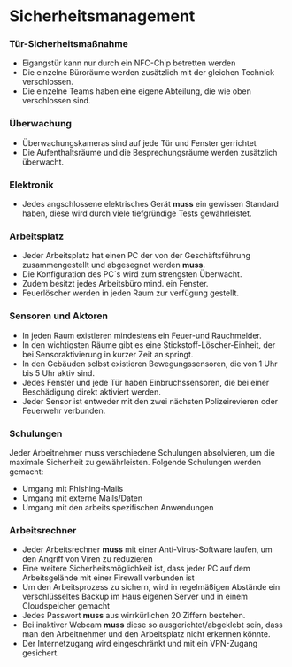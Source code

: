 # Sicherheitsmanagement 

### Tür-Sicherheitsmaßnahme
- Eigangstür kann nur durch ein NFC-Chip betretten werden
- Die einzelne Büroräume werden zusätzlich mit der gleichen Technick verschlossen. 
- Die einzelne Teams haben eine eigene Abteilung, die wie oben verschlossen sind.

### Überwachung
- Überwachungskameras sind auf jede Tür und Fenster gerrichtet
- Die Aufenthaltsräume und die Besprechungsräume werden zusätzlich überwacht.

### Elektronik
- Jedes angschlossene elektrisches Gerät **muss** ein gewissen Standard haben, diese wird durch viele tiefgründige Tests gewährleistet.

### Arbeitsplatz
- Jeder Arbeitsplatz hat einen PC der von der Geschäftsführung zusammengestellt und abgesegnet werden **muss**.
- Die Konfiguration des PC´s wird zum strengsten Überwacht.
- Zudem besitzt jedes Arbeitsbüro mind. ein Fenster.
- Feuerlöscher werden in jeden Raum zur verfügung gestellt.

### Sensoren und Aktoren
- In jeden Raum existieren mindestens ein Feuer-und Rauchmelder.
- In den wichtigsten Räume gibt es eine Stickstoff-Löscher-Einheit, der bei Sensoraktivierung in kurzer Zeit an springt.
- In den Gebäuden selbst existieren Bewegungssensoren, die von 1 Uhr bis 5 Uhr aktiv sind.
- Jedes Fenster und jede Tür haben Einbruchssensoren, die bei einer Beschädigung direkt aktiviert werden.
- Jeder Sensor ist entweder mit den zwei nächsten Polizeirevieren oder Feuerwehr verbunden.

### Schulungen
 Jeder Arbeitnehmer muss verschiedene Schulungen absolvieren, um die maximale Sicherheit zu gewährleisten.
 Folgende Schulungen werden gemacht:
- Umgang mit Phishing-Mails
- Umgang mit externe Mails/Daten
- Umgang mit den arbeits spezifischen Anwendungen

### Arbeitsrechner
- Jeder Arbeitsrechner **muss** mit einer Anti-Virus-Software laufen, um den Angriff von Viren zu reduzieren
- Eine weitere Sicherheitsmöglichkeit ist, dass jeder PC auf dem Arbeitsgelände mit einer Firewall verbunden ist
- Um den Arbeitsprozess zu sichern, wird in regelmäßigen Abstände ein verschlüsseltes Backup im Haus eigenen Server und in einem Cloudspeicher gemacht
- Jedes Passwort **muss** aus wirrkürlichen 20 Ziffern bestehen.
- Bei inaktiver Webcam **muss** diese so ausgerichtet/abgeklebt sein, dass man den Arbeitnehmer und den Arbeitsplatz nicht erkennen könnte.
- Der Internetzugang wird eingeschränkt und mit ein VPN-Zugang gesichert.
